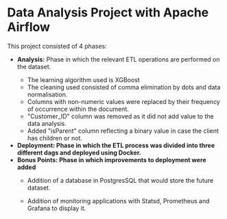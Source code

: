 <h1>Data Analysis Project with Apache Airflow</h1>
<div><p>This project consisted of 4 phases:</p></div>
  <div>
    <ul>
      <li><strong>Analysis:</strong> Phase in which the relevant ETL operations are performed on the dataset. </li>
        <ul>
          <li>The learning algorithm used is XGBoost</li>
          <li>The cleaning used consisted of comma elimination by dots and data normalisation.</li>
          <li>Columns with non-numeric values were replaced by their frequency of occurrence within the document.</li>
          <li>"Customer_ID" column was removed as it did not add value to the data analysis.</li>
          <li>Added "isParent" column reflecting a binary value in case the client has children or not.</li>
        </ul> 
      <li><strong>Deployment: Phase in which the ETL process was divided into three different dags and deployed using Docker.</strong> </li>
      <li><strong>Bonus Points: Phase in which improvements to deployment were added</strong> </li>
        <ul>
          <li>Addition of a database in PostgresSQL that would store the future dataset.</li>
        </ul> 
        <ul>
          <li>Addition of monitoring applications with Statsd, Prometheus and Grafana to display it.</li>
        </ul>
    </ul>
  </div>
